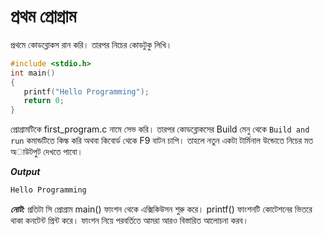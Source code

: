 # প্রথম প্রোগ্রাম

প্রথমে কোডব্লোকস রান করি। তারপর নিচের কোডটুকু লিখি।

```c
#include <stdio.h>
int main()
{
   printf("Hello Programming"); 
   return 0;
}
```

প্রোগ্রামটিকে first\_program.c নামে সেভ করি। তারপর কোডব্লোকসের Build মেনু থেকে `Build and run` কমান্ডটিতে কিল্ক করি অথবা কিবোর্ড থেকে F9 বাটন চাপি। তাহলে নতুন একটা টার্মিনাল উন্ডোতে নিচের মত অাউটপুট দেখতে পাবো।

 _**Output**_ 

```c
Hello Programming
```

_**নোট:**_  প্রতিটা সি প্রোগ্রাম main\(\) ফাংশন থেকে এক্সিকিউসন শুরু করে। printf\(\) ফাংশনটি কোটেশনের ভিতরে থাকা কনটেন্ট প্রিন্ট করে। ফাংশন নিয়ে পরবর্তিতে আমরা আরও বিস্তারিত আলোচনা করব।

